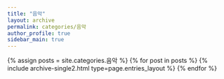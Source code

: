 ```yaml
---
title: "음악"
layout: archive
permalink: categories/음악
author_profile: true
sidebar_main: true
---
```


{% assign posts = site.categories.음악 %}
{% for post in posts %} {% include archive-single2.html type=page.entries_layout %} {% endfor %}